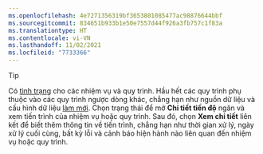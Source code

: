 ```yaml
---
ms.openlocfilehash: 4e7271356319bf3653801085477ac98876644bbf
ms.sourcegitcommit: 834651b933b1e50e7557d44f926a3fb757c1f83a
ms.translationtype: HT
ms.contentlocale: vi-VN
ms.lasthandoff: 11/02/2021
ms.locfileid: "7733366"
---
```

> [!TIP] 
> Có [tình trạng](../audience-insights/system.md#status-definitions) cho các nhiệm vụ và quy trình. Hầu hết các quy trình phụ thuộc vào các quy trình ngược dòng khác, chẳng hạn như nguồn dữ liệu và cấu hình dữ liệu [làm mới](../audience-insights/system.md#refresh-processes). Chọn trạng thái để mở **Chi tiết tiến độ** ngăn và xem tiến trình của nhiệm vụ hoặc quy trình. Sau đó, chọn **Xem chi tiết** liên kết để biết thêm thông tin về tiến trình, chẳng hạn như thời gian xử lý, ngày xử lý cuối cùng, bất kỳ lỗi và cảnh báo hiện hành nào liên quan đến nhiệm vụ hoặc quy trình.
